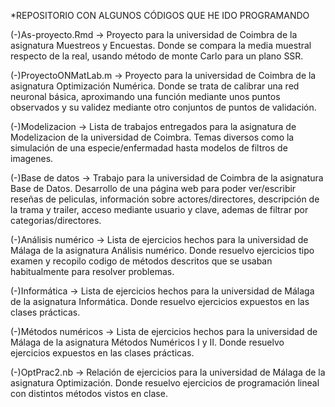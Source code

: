 *REPOSITORIO CON ALGUNOS CÓDIGOS QUE HE IDO PROGRAMANDO

(-)As-proyecto.Rmd -> Proyecto para la universidad de Coimbra de la asignatura Muestreos y Encuestas. Donde se compara la media muestral respecto de la real, usando método de monte Carlo para un plano SSR.

(-)ProyectoONMatLab.m -> Proyecto para la universidad de Coimbra de la asignatura Optimización Numérica. Donde se trata de calibrar una red neuronal básica, aproximando una función mediante unos puntos observados y su validez mediante otro conjuntos de puntos de validación.

(-)Modelizacion -> Lista de trabajos entregados para la asignatura de Modelizacion de la universidad de Coimbra. Temas diversos como la simulación de una especie/enfermadad hasta modelos de filtros de imagenes.

(-)Base de datos -> Trabajo para la universidad de Coimbra de la asignatura Base de Datos. Desarrollo de una página web para poder ver/escribir reseñas de peliculas, información sobre actores/directores, descripción de la trama y trailer, acceso mediante usuario y clave, ademas de filtrar por categorias/directores.

(-)Análisis numérico -> Lista de ejercicios hechos para la universidad de Málaga de la asignatura Análisis numérico. Donde resuelvo ejercicios tipo examen y recopilo codigo de métodos descritos que se usaban habitualmente para resolver problemas.

(-)Informática -> Lista de ejercicios hechos para la universidad de Málaga de la asignatura Informática. Donde resuelvo ejercicios expuestos en las clases prácticas.

(-)Métodos numéricos -> Lista de ejercicios hechos para la universidad de Málaga de la asignatura Métodos Numéricos I y II. Donde resuelvo ejercicios expuestos en las clases prácticas.

(-)OptPrac2.nb -> Relación de ejercicios para la universidad de Málaga de la asignatura Optimización. Donde resuelvo ejercicios de programación lineal con distintos métodos vistos en clase.
